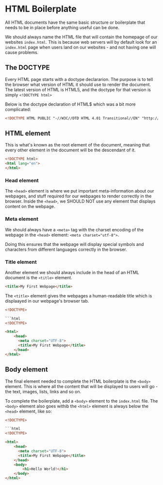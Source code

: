 
# HTML Boilerplate

All HTML documents have the same basic structure or boilerplate that needs to be in place before anything useful can be done.

We should  always name the HTML file that will contain the homepage of our websites `index.html`. This is because web servers will by default look for an `index.html` page when users land on our websites - and not having one will cause problems.

## The DOCTYPE
Every HTML page starts with a doctype declararion. The purpose is to tell the browser what version of HTML it should use to render the document. The latest version of HTML is HTML5, and the doctype for that version is simply `<!DOCTYPE html>`

Below is the doctype declaration of HTML$ which was a bit more complicated:

```html
<!DOCTYPE HTML PUBLIC "-//W3C//DTD HTML 4.01 Transitional//EN" "http://www.w3.org/TR/html4/loose.dtd">
```

## HTML element
This is what's known as the root element of the document, meaning that every other element in the document will be the descendant of it.

```html
<!DOCTYPE html>
<html lang="en">
</html>
```


### Head element
The `<head>` element is where we put important meta-information about our webpages, and stuff required for our webpages to render correctly in the browser. Inside the `<head>`, we SHOULD NOT use any element that displays content on the webpage.

### Meta element
We should always have a `<meta>` tag with the charset encoding of the webpage in the `<head>` element: `<meta charset="utf-8">`.

Doing this ensures that the webpage will display special symbols and characters from different languages correctly in the browser.

### Title element
Another element we should always include in the head of an HTML document is the `<title>` element.

```html
<title>My First Webpage</title>
```

The `<title>` element gives the webpages a human-readable title which is displaayed in our webpage's browser tab.

```html
<!DOCTYPE>

```html
<!DOCTYPE>

<html>
    <head>
      <meta charset="UTF-8">
      <title>My First Webpage</title>
    </head>
</html>
```

## Body element
The final element needed to complete the HTML boilerplate is the `<body>` element. This is where all the content that will be displayed to users will go - the text, images, lists, links and so on.

To complete the boilerplate, add a `<body>` element to the `index.html` file. The `<body>` element also goes withib the `<html>` element is always below the `<head>` element, like so:

```html
<!DOCTYPE>

```html
<!DOCTYPE>

<html>
    <head>
      <meta charset="UTF-8">
      <title>My First Webpage</title>
    </head>
    <body>
        <h1>Hello World!</h1>
    </body>
</html>
```






















